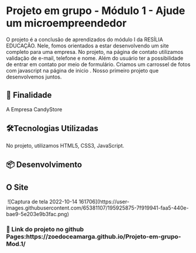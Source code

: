 # Projeto em grupo - Módulo 1 - Ajude um microempreendedor

O projeto é a conclusão de aprendizados do módulo I da RESÍLIA EDUCAÇÃO. Nele, fomos orientados a estar desenvolvendo um site completo para uma empresa. No projeto, na página de contato utilizamos validação de e-mail, telefone e nome. Além do usuário ter a possibilidade de entrar em contato por meio de formulário. Criamos um carrossel de fotos com javascript na página de inicio . Nosso primeiro projeto que desenvolvemos juntos.

<h2> 🚀 Finalidade </h2>
A Empresa CandyStore

<h2>🛠️Tecnologias Utilizadas </h2>
No projeto, utilizamos HTML5, CSS3, JavaScript.

<h2> 📦 Desenvolvimento</h2>



<h2> O Site </h2>
<img src="">
![Captura de tela 2022-10-14 161706](https://user-images.githubusercontent.com/65381107/195925875-7f919941-faa5-440e-bae9-5e203e9b3fac.png)



<h3>📌 Link do projeto no github Pages:https://zoedoceamarga.github.io/Projeto-em-grupo-Mod.1/  </h3>


